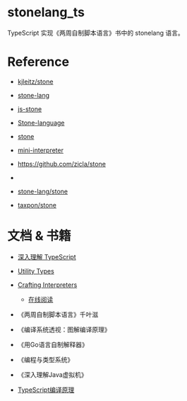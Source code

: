<!--
 * @Author: your name
 * @Date: 2021-09-01 19:29:36
 * @LastEditTime: 2022-07-21 17:12:49
 * @LastEditors: AlexZ33 775136985@qq.com
 * @Description: In User Settings Edit
 * @FilePath: /stonelang_ts/README.md
-->
# stonelang_ts
TypeScript 实现《两周自制脚本语言》书中的 stonelang 语言。


# Reference 
- [kjleitz/stone](https://github.com/kjleitz/stone)
  
- [stone-lang](https://github.com/SyMind/stone-lang/blob/main/src/lineReader.ts)

- [js-stone](https://github.com/benben77/js-stone/blob/dev/src/index.ts)

- [Stone-language](https://github.com/wmathor/Stone-language)


- [stone](https://github.com/chibash/stone)
- [mini-interpreter](https://github.com/hijkzzz/mini-interpreter)
- https://github.com/zicla/stone
- 
- [stone-lang/stone](https://github.com/stone-lang/stone/tree/master/src/stone)
- [taxpon/stone](https://github.com/taxpon/stone)

# 文档 & 书籍
- [深入理解 TypeScript](https://jkchao.github.io/typescript-book-chinese/)
- [Utility Types](https://www.typescriptlang.org/docs/handbook/utility-types.html#returntypet)

- [Crafting Interpreters](http://www.craftinginterpreters.com/)
  - [在线阅读](https://github.com/munificent/craftinginterpreters/tree/master/book)
- 《两周自制脚本语言》千叶滋
- 《编译系统透视：图解编译原理》
- 《用Go语言自制解释器》
- 《编程与类型系统》
- 《深入理解Java虚拟机》
-  [TypeScript编译原理](https://github.com/jkchao/typescript-book-chinese/tree/master/docs/compiler)
  